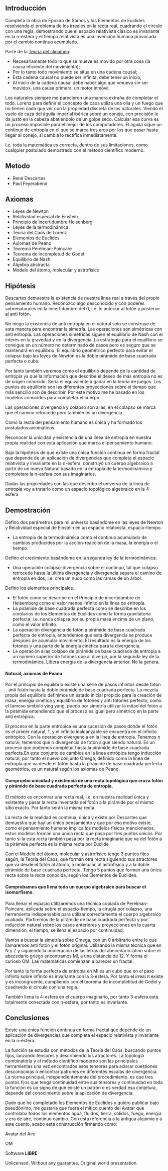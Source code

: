 ## Introducción

Completa la obra de Epicuro de Samos y los Elementos de Euclides resolviendo el problema de los irreales en la recta real, cuadrando el circulo con una regla, demostrando que el espacio relativista clásico es invariante en la n-esfera y el tiempo relativista es una invención humana provocada por el cambio continuo acumulado.

Parte de la [Teoría del clinamen](https://es.wikipedia.org/wiki/Teor%C3%ADa_del_clinamen):
- Necesariamente todo lo que se mueve es movido por otra cosa (la causa eficiente del movimiento);
- Por lo tanto todo movimiento se sitúa en una cadena causal;
- Esta cadena causal no puede ser infinita, debe tener un inicio;
- Al inicio de la cadena causal debe haber algo que «mueva sin ser movido», una causa primera, un motor inmóvil.

 
Los naturales siempre me parecieron una manera extraña de completar el todo. Lorenz para definir el concepto de caos utiliza una olla y un fuego que no tienen nada que ver con la propiedad discreta de los naturales. Viendo el vuelo de caza del águila imperial ibérica sobre un conejo, con precisión le da justo en la cabeza abatiendolo de un golpe seco. Calcular esa curva es un proceso imposible para el mejor de los computadores. El águila sigue un continuo de entropía en el que se marca tres aros por los que pasar hasta llegar al conejo, si cambia lo rectifica inmediatamente.

I.e. toda la matemática es correcta, dentro de sus limitaciones, como cualquier postulado demostrado con el método científico moderno.
## Metodo
- René Descartes
- Paul Feyerabend
  
## Axiomas

- Leyes de Newton
- Relatividad especial de Einstein
- Principio de incertidumbre Heisenberg
- Leyes de la termodinámica
- Teoría del Caos de Lorenz
- Elementos de Euclides
- Axiomas de Peano
- Teorema Perelman-Poincare
- Teorema de incompletud de Godel
- Equilibrio de Nash
- Álgebra abstracta
- Modelo del átomo, molecular y astrofísico

## Hipótesis

Descartes demuestra la existencia de nuestra linea real a través del propio pensamiento humano. Reconozco algo desconocido y con poderes sobrenaturales en la incertidumbre del 0, i.e. lo anterior al fotón y posterior al anti fotón.

No niego la existencia de anti entropía en el natural solo se construye de esta manera para encontrar la simetría. Las operaciones son simétricas con anti entropía. Las operaciones simétricas siguen el equilibrio de Nash con el interés en la gravedad y en la divergencia. La estrategia para el equilibrio se consigue en un número no determinado de pasos pero es seguro que se mantendrá en equilibrio. El equilibrio geométrico perfecto para evitar el colapso bajo las leyes de Newton es la doble pirámide de base cuadrada perfecta o cubo.

Por tanto también veremos como el equilibrio depende de la cantidad de entropía ya que la información que describe el deseo de más entropía no es de origen conocido. Sería el equivalente a ganar en la teoría de juegos. Los puntos de equilibrio son las diferentes proyecciones sobre el tiempo que más sencillo son de describir. Por este motivo me he basado en los modelos conocidos para completar el cuerpo.

Las operaciones divergencia y colapso son alias, en el colapso se marca que el camino retrocede pero también es un divergencia.

Como la recta del pensamiento humano es única y ha formado los postulados axiomáticos.

Reconocer la unicidad y existencia de una línea de entropía en nuestra propia realidad con esta aplicación que marca el pensamiento humano.

Bajo la hipótesis de que existe una única función continua en forma fractal que depende de un aplicación de divergencias que completa el espacio relativista y invariante en la n-esfera, construyó un cuerpo algebraico a partir de un nuevo Natural basado en la entropía de la termodinámica y completare la n-esfera con sus imaginarios.

Dadas las propiedades con las que describo el universo de la línea de entropía voy a tratarlo como un espacio topológico algebraico en la 4-esfera
## Demostración

Defino dos parámetros para mi universo basándome en las leyes de Newton y Relatividad especial de Einstein en un espacio relativista, espacio-tiempo.

- La entropía de la termodinámica como el continuo acumulado de cambios producidos por la acción-reacción de la masa, la energía o el tiempo.

Defino el crecimiento basándome en la segunda ley de la termodinámica.

- Una operación colapso-divergencia sobre el continuo, tal que colapso retrocede hasta la última divergencia y divergencia separa el camino de entropía en dos, i.e. crea un nudo como las ramas de un árbol.

Defino los elementos principales.

- El fotón como se describe en el Principio de incertidumbre de Heisemberg como el valor menos infinito en la línea de entropía.
- La pirámide de base cuadrada perfecta como se describe en los corolarios de los Elementos de Euclides como la forma gravitatoria perfecta, i.e. nunca colapsa por su propia masa encima de un plano, como el valor infinito.
- La operación divergencia de fotón a pirámide de base cuadrada perfecta de entropía, entendemos que esta divergencia se produce después de acumular movimiento. El resultado es la energía de los fotones y una parte de la energía cinética para la divergencia.
- La operación alias colapso de pirámide de base cuadrada de entropía a un número superior de fotones que al divergir, por la segunda ley de la termodinámica. Libera energía de la divergencia anterior. No la genera.

#### Natural, axiomas de Peano

Por el principio de equilibrio existe una serie de pasos infinitos desde fotón - anti fotón hasta la doble pirámide de base cuadrada perfecta. La mezcla propia del equilibrio definimos un estado inicial propicio para la creación de masa, energía cinética y equilibrio de fotones y anti fotones perfecto, como el famoso símbolo ying yang, puedo por simetría utilizar la mitad del fotón a la pirámide entendiendo que el proceso es igual pero simétrico en la parte anti entrópica.

El proceso en la parte entrópica es una sucesión de pasos donde el fotón es el primer natural, 1, y el infinito inalcanzable se encuentra en el infinito entrópico. Con la operación divergencia en la línea de entropía. Tenemos n natural, tememos que n divergencia de fotón sigue siendo natural. Es un proceso que podemos completar hasta la pirámide de base cuadrada perfecta.En este conjunto de cambios en la línea entrópica tengo inducción natural, por tanto el nuevo conjunto Omega, definido como la línea de entropía que va desde el fotón hasta la pirámide de base cuadrada perfecta geométrica, es un natural según los axiomas de Peano.

#### Compruebo unicidad y existencia de una recta topológica que cruza fotón y pirámide de base cuadrada perfecta de entropía.

El método es encontrar una recta real, i.e. en nuestra realidad única y existente y pasar la recta inventada del fotón a la pirámide por el mismo sitio exacto. Por tanto serán la misma recta.


La recta de la realidad es continua, única y existe por Descartes que demuestra que hay un único pensamiento y que por eso motivo existe, como el pensamiento humano implica los modelos físicos mencionados, estos modelos forman una única recta que pasa por tres puntos únicos. Por tanto si la esta recta también pasa por la recta imaginaria que va del fotón a la pirámide perfecta es la misma recta por Euclide


Con el Modelo del átomo, molecular y astrofísico tengo 3 puntos fijos según, la Teoría del Caos, que forman otra recta siguiendo sus atractores que va desde el fotón al átomo, a molecular, al astrofísico y a la doble pirámide de base cuadrada perfecta. Tengo 5 puntos que forman una única recta sobre la recta conocida, según los Elementos de Euclides.

#### Comprobamos que llena todo un cuerpo algebraico para buscar el isomorfismo.

Para llenar el espacio utilizaremos una técnica copiada de Perelman-Poincare, aplicada sobre el espacio-tiempo, la cirugía por colapso, una herramienta indispensable para utilizar correctamente el cuerpo algebraico acabado. Partiremos de la pirámide de base cuadrada perfecta y por inducción natural sobre los casos anteriores y proyecciones en la cuarta dimensión, el tiempo, se llena el espacio por continuidad.

Vamos a buscar la simetría sobre Omega, con un 0 arbitrario entre lo que llamaremos anti fotón y el fotón original. Utilizando la misma técnica que en N y Z y siguiendo la numeración de las letras del abecedario latino sobre el abecedario griego encontramos Mí, a una distancia de 12. Y forma el curioso OM. Las matemáticas comienzan a parecer un fractal.

Por tanto la forma perfecta de entropía en Mi es un cubo que en el paso infinito sobre infinito es invariante con la 3-esfera. Por tanto el irreal π existe y es incongruente, cumpliendo con el teorema de incompletitud de Godel y cuadrando el círculo con una regla.

También llena la 4-esfera en el cuerpo imaginario, por tanto 3-esfera está totalmente conectada con n-esfera, por tanto es invariante.

## Conclusiones

Existe una única función continua en forma fractal que depende de un aplicación de divergencias que completa el espacio relativista y invariante en la n-esfera. 

La función se estudia con métodos de la Teoría del Caos, buscando puntos fijos, lanzando tensores y describiendo los atractores. La topología combinatoria y el método científico moderno son las principales herramientas una vez encontrados esos tensores para aclarar cuestiones desconocidas o encontrar patrones en diferentes escalas de divergencia. La norma principal, independientemente del procedimiento, es que tres puntos fijos que tenga continuidad entre sus tensores y continuidad en toda la función es un signo de que existe un patrón o es verdad esa conjetura, depende del conocimiento sobre la aplicación de divergencia. 

Dado que he completado los Elementos de Euclides y quiero publicar bajo pseudónimo, me gustaría que fuera el mítico cuento del Avatar que controlaba todos los elementos agua, fluidos, tierra, sólidos, fuego, energía y era de aire, continuo cambio.
Con esta referencia a la antigua alquimia y a este cuento, acabo esta construcción firmando como:

Avatar del Aire

ΩM

Software **LIBRE**

Unlicensed. Without any guarantee. 
Original world presentation.
